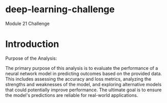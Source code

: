# deep-learning-challenge
Module 21 Challenge

# Introduction

Purpose of the Analysis:

The primary purpose of this analysis is to evaluate the performance of a neural network model in predicting outcomes based on the provided data.
This includes assessing the accuracy and loss metrics, analyzing the strengths and weaknesses of the model,
and exploring alternative models that could potentially improve performance. The ultimate goal is to ensure the model's predictions are reliable for real-world applications.

